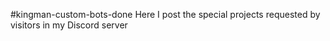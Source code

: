 #kingman-custom-bots-done
Here I post the special projects requested by visitors in my Discord server
